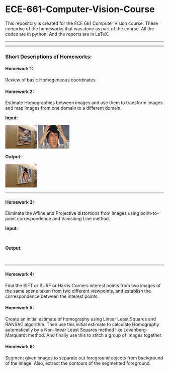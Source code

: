 # ECE-661-Computer-Vision-Course
This repository is created for the ECE 661 Computer Vision course.
These comprise of the homeworks that was done as part of the course.
All the codes are in python. And the reports are in LaTeX.

---
---

### Short Descriptions of Homeworks:

#### Homework 1:
Review of basic Homogeneous coordinates.

#### Homework 2:
Estimate Homographies between images and use them to transform images and map images from one domain to a different domain.

**Input:**

![](homework2/extra_files/1_tiny.jpg)   ![](homework2/extra_files/3_tiny.jpg)

**Output:**

![](homework2/extra_files/2_tiny.png)

---

#### Homework 3:
Eliminate the Affine and Projective distortions from images using point-to-point correspondence and Vanishing Line method.

**Input:**

![]()

**Output:**

![]()

---

#### Homework 4:
Find the SIFT or SURF or Harris Corners interest points from two images of the same scene taken from two different viewpoints, and establish the correspondence between the interest points.

#### Homework 5:
Create an initial estimate of homography using Linear Least Squares and RANSAC algorithm. Then use this initial estimate to calculate Homography automatically by a Non-linear Least Squares method like Levenberg-Marquardt method. And finally use this to stitch a group of images together.

#### Homework 6:
Segment given images to separate out foreground objects from background of the image. Also, extract the contours of the segmented foreground.
